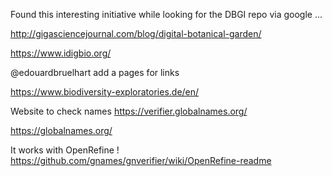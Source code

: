 

Found this interesting initiative while looking for the DBGI repo via google ...

http://gigasciencejournal.com/blog/digital-botanical-garden/



https://www.idigbio.org/

@edouardbruelhart add a pages for links


https://www.biodiversity-exploratories.de/en/


Website to check names https://verifier.globalnames.org/


https://globalnames.org/



It works with OpenRefine ! https://github.com/gnames/gnverifier/wiki/OpenRefine-readme


